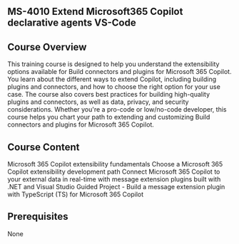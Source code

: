 ## MS-4010 Extend Microsoft365 Copilot declarative agents VS-Code

## Course Overview
This training course is designed to help you understand the extensibility options available for Build connectors and plugins for Microsoft 365 Copilot. You learn about the different ways to extend Copilot, including building plugins and connectors, and how to choose the right option for your use case. The course also covers best practices for building high-quality plugins and connectors, as well as data, privacy, and security considerations. Whether you're a pro-code or low/no-code developer, this course helps you chart your path to extending and customizing Build connectors and plugins for Microsoft 365 Copilot.

## Course Content
Microsoft 365 Copilot extensibility fundamentals
Choose a Microsoft 365 Copilot extensibility development path
Connect Microsoft 365 Copilot to your external data in real-time with message extension plugins built with .NET and Visual Studio
Guided Project - Build a message extension plugin with TypeScript (TS) for Microsoft 365 Copilot

## Prerequisites
None
